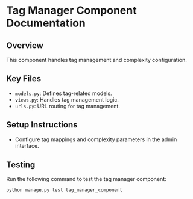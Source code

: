 # Tag Manager Component Documentation

## Overview
This component handles tag management and complexity configuration.

## Key Files
- `models.py`: Defines tag-related models.
- `views.py`: Handles tag management logic.
- `urls.py`: URL routing for tag management.

## Setup Instructions
- Configure tag mappings and complexity parameters in the admin interface.

## Testing
Run the following command to test the tag manager component:
```bash
python manage.py test tag_manager_component
```
